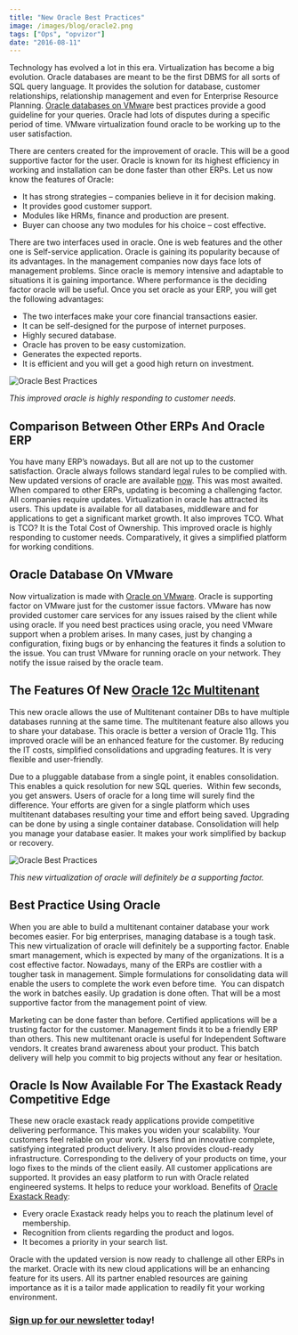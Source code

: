 ```yaml
---
title: "New Oracle Best Practices"
image: /images/blog/oracle2.png
tags: ["Ops", "opvizor"]
date: "2016-08-11"
---
```


Technology has evolved a lot in this era. Virtualization has become a big evolution. Oracle databases are meant to be the first DBMS for all sorts of SQL query language. It provides the solution for database, customer relationships, relationship management and even for Enterprise Resource Planning. [Oracle databases on VMwar](http://www.vmware.com/solutions/business-critical-apps/oracle-virtualization.html#database)e best practices provide a good guideline for your queries. Oracle had lots of disputes during a specific period of time. VMware virtualization found oracle to be working up to the user satisfaction.

There are centers created for the improvement of oracle. This will be a good supportive factor for the user. Oracle is known for its highest efficiency in working and installation can be done faster than other ERPs. Let us now know the features of Oracle:

- It has strong strategies – companies believe in it for decision making.
- It provides good customer support.
- Modules like HRMs, finance and production are present.
- Buyer can choose any two modules for his choice – cost effective.

There are two interfaces used in oracle. One is web features and the other one is Self-service application. Oracle is gaining its popularity because of its advantages. In the management companies now days face lots of management problems. Since oracle is memory intensive and adaptable to situations it is gaining importance. Where performance is the deciding factor oracle will be useful. Once you set oracle as your ERP, you will get the following advantages:

- The two interfaces make your core financial transactions easier.
- It can be self-designed for the purpose of internet purposes.
- Highly secured database.
- Oracle has proven to be easy customization.
- Generates the expected reports.
- It is efficient and you will get a good high return on investment.

![Oracle Best Practices](/images/blog/oracle2.png)

_This improved oracle is highly responding to customer needs._ 

## **Comparison Between Other ERPs And Oracle ERP**

You have many ERP’s nowadays. But all are not up to the customer satisfaction. Oracle always follows standard legal rules to be complied with.  New updated versions of oracle are available [now](https://www.oracle.com/downloads/index.html). This was most awaited. When compared to other ERPs, updating is becoming a challenging factor. All companies require updates. Virtualization in oracle has attracted its users. This update is available for all databases, middleware and for applications to get a significant market growth. It also improves TCO. What is TCO? It is the Total Cost of Ownership. This improved oracle is highly responding to customer needs. Comparatively, it gives a simplified platform for working conditions.

## **Oracle Database On VMware**

Now virtualization is made with [Oracle on VMware](https://go.oracle.com/LP=13482?elqCampaignId=22535&src1=ad:pas:go:dg:virt&src2=wwmk15048371mpp002&SC=sckw=WWMK15048371MPP002&mkwid=sigMm3Puy|pcrid|93191623339|pkw|oracle%20vmware|pmt|e|pdv|c|sckw=srch:oracle%20vmware). Oracle is supporting factor on VMware just for the customer issue factors. VMware has now provided customer care services for any issues raised by the client while using oracle. If you need best practices using oracle, you need VMware support when a problem arises. In many cases, just by changing a configuration, fixing bugs or by enhancing the features it finds a solution to the issue. You can trust VMware for running oracle on your network. They notify the issue raised by the oracle team.

## **The Features Of New [Oracle 12c Multitenant](https://go.oracle.com/LP=13754?elqCampaignId=22188&src1=ad:pas:go:dg:db&src2=wwmk15047817mpp013&SC=sckw=WWMK15047817MPP013&mkwid=sTokrzXrf|pcrid|86718643819|pkw|oracle%2012c|pmt|p|pdv|c|sckw=srch:oracle%2012c)**

This new oracle allows the use of Multitenant container DBs to have multiple databases running at the same time. The multitenant feature also allows you to share your database. This oracle is better a version of Oracle 11g. This improved oracle will be an enhanced feature for the customer. By reducing the IT costs, simplified consolidations and upgrading features. It is very flexible and user-friendly.

Due to a pluggable database from a single point, it enables consolidation. This enables a quick resolution for new SQL queries.  Within few seconds, you get answers. Users of oracle for a long time will surely find the difference. Your efforts are given for a single platform which uses multitenant databases resulting your time and effort being saved. Upgrading can be done by using a single container database. Consolidation will help you manage your database easier. It makes your work simplified by backup or recovery.

![Oracle Best Practices](/images/blog/oracle1.jpg)

_This new virtualization of oracle will definitely be a supporting factor._

## **Best Practice Using Oracle**

When you are able to build a multitenant container database your work becomes easier. For big enterprises, managing database is a tough task. This new virtualization of oracle will definitely be a supporting factor. Enable smart management, which is expected by many of the organizations. It is a cost effective factor. Nowadays, many of the ERPs are costlier with a tougher task in management. Simple formulations for consolidating data will enable the users to complete the work even before time.  You can dispatch the work in batches easily. Up gradation is done often. That will be a most supportive factor from the management point of view.

Marketing can be done faster than before. Certified applications will be a trusting factor for the customer. Management finds it to be a friendly ERP than others. This new multitenant oracle is useful for Independent Software vendors. It creates brand awareness about your product. This batch delivery will help you commit to big projects without any fear or hesitation.

## **Oracle Is Now Available For The Exastack Ready Competitive Edge**

These new oracle exastack ready applications provide competitive delivering performance. This makes you widen your scalability. Your customers feel reliable on your work. Users find an innovative complete, satisfying integrated product delivery. It also provides cloud-ready infrastructure. Corresponding to the delivery of your products on time, your logo fixes to the minds of the client easily. All customer applications are supported. It provides an easy platform to run with Oracle related engineered systems. It helps to reduce your workload. Benefits of [Oracle Exastack Ready](http://www.oracle.com/partners/en/partner-with-oracle/differentiate-offerings/exastack-ready-optimized/index.html):

- Every oracle Exastack ready helps you to reach the platinum level of membership.
- Recognition from clients regarding the product and logos.
- It becomes a priority in your search list.

Oracle with the updated version is now ready to challenge all other ERPs in the market. Oracle with its new cloud applications will be an enhancing feature for its users. All its partner enabled resources are gaining importance as it is a tailor made application to readily fit your working environment.

### [Sign up for our newsletter](https://mediashower.com/ce2/43911/6/177) today!

